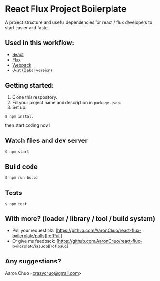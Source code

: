 # React Flux Project Boilerplate
A project structure and useful dependencies for react / flux developers to start easier and faster.

## Used in this workflow:
- [React][refReact]
- [Flux][refFlux]
- [Webpack][refWebpack]
- [Jest][refJest] ([Babel][refBabel] version)

## Getting started:
1. Clone this respository.
1. Fill your project name and description in `package.json`.
1. Set up:
```terminal
$ npm install
```
then start coding now!

## Watch files and dev server
```terminal
$ npm start
```

## Build code
```terminal
$ npm run build
```

## Tests
```terminal
$ npm test
```

## With more? (loader / library / tool / build system)
- Pull your request plz: [https://github.com/AaronChuo/react-flux-boilerplate/pulls][refPull]
- Or give me feedback: [https://github.com/AaronChuo/react-flux-boilerplate/issues][refIssue]

## Any suggestions?
Aaron Chuo <[crazychuo@gmail.com][myMail]>

[refReact]: https://facebook.github.io/react/
[refFlux]: https://facebook.github.io/flux/
[refWebpack]: http://webpack.github.io/
[refJest]: https://facebook.github.io/jest/
[refBabel]: https://babeljs.io/
[refPull]: https://github.com/AaronChuo/react-flux-boilerplate/pulls
[refIssue]: https://github.com/AaronChuo/react-flux-boilerplate/issues
[myMail]: mailto:crazychuo@gmail.com
